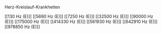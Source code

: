 Herz-Kreislauf-Krankheiten

[[130 Hz (E)]]
[[5690 Hz (E)]]
[[7250 Hz (E)]]
[[32500 Hz (E)]]
[[90000 Hz (E)]]
[[175000 Hz (E)]]
[[414330 Hz (E)]]
[[561930 Hz (E)]]
[[642910 Hz (E)]]
[[978850 Hz (E)]]